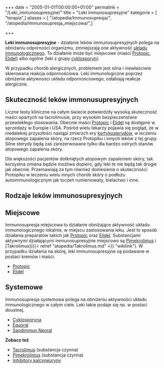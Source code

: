 +++
date = "2005-01-01T00:00:00+01:00"
permalink = "/Leki_immunosupresyjne/"
title = "Leki immunosupresyjne"
kategorie = [ "terapia",]
aliases = [ "/atopedia/Immunosupresja/", "/atopedia/Immunosupresja_miejscowa/",]

+++

**Leki immunosupresyjne** - działanie leków immunosupresyjnych polega na obniżaniu odporności organizmu, zmniejszają one aktywność [układu immunologicznego](/atopedia/Układ_immunologiczny "wikilink"). To działanie może być miejscowe (maści [Protopic](/atopedia/Protopic "wikilink"), [Elidel](/atopedia/Elidel "wikilink")) albo ogólne (leki z grupy [cyklosporyn](/atopedia/Cyklosporyna "wikilink")).

W przypadku chorób alergicznych, problemem jest silna i niewłaściwie skierowana reakcja odpornościowa. Leki immunologiczne poprzez obniżenie aktywności układu odpornościowego, osłabiają reakcje alergiczne.

Skuteczność leków immonusupresyjnych
------------------------------------

Liczne testy kliniczne na całym świecie potwierdziły wysoką skuteczność maści opartych na tacrolimusie, przy wysokim bezpieczeństwie przewlekłego stosowania. Obecnie maści [Protopic](/atopedia/Protopic "wikilink") i [Elidel](/atopedia/Elidel "wikilink") są dostępne w sprzedaży w Europie i USA. Pośród wielu lekarzy pojawia się pogląd, że w niedalekiej przyszłości nastąpi zmierzch ery [kortykosterydów](/atopedia/Kortykosterydy "wikilink"), w leczeniu atopowego zapalenia skóry, na rzecz Protopiku i innych leków z tej grupy. Silne sterydy będą zaś zarezerwowane tylko dla bardzo ostrych stanów atopowego zapalenia skóry.

Dla większości pacjentów dotkniętych atopowym zapaleniem skóry, tak korzystna zmiana będzie możliwa dopiero, gdy leki te nie będą tak drogie jak obecnie. Przemawiają za tym również doniesienia o skuteczności Protopiku w leczeniu wielu innych chorób skóry o podłożu autoimmunologicznym jak toczeń rumieniowaty, bielactwo i inne.

Rodzaje leków immunosupresyjnych
--------------------------------

Miejscowe
---------

Immunosupresja miejscowa to działanie obniżające aktywność układu immunologicznego lokalnie, w miejscu zastosowania leku. Jest to sposób działania preparatów takich jak [Protopic](/atopedia/Protopic "wikilink") oraz [Elidel](/atopedia/Elidel "wikilink"). Substancjami aktywnymi działającymi immunosupresyjnie miejscowo są [Pimekrolimus](/atopedia/Pimekrolimus "wikilink") i [Takrolimus]({{< relref "atopedia/Takrolimus.md" >}} "wikilink"). W przypadku działania na skórę, leki immunosupresyjne są podawane w postaci kremów i maści.

-   [Protopic](/atopedia/Protopic "wikilink")
-   [Elidel](/atopedia/Elidel "wikilink")

Systemowe
---------

Immunosupresja systemowa polega na obniżeniu aktywności układu immunologicznego w całym ciele. Leki takie podaje się np. w postaci doustnej.

-   [Cyklosporyna](/atopedia/Cyklosporyna "wikilink")
-   [Equoral](/atopedia/Equoral "wikilink")
-   [Sandimmun Neoral](/atopedia/Sandimmun_Neoral "wikilink")

**Zobacz też**

-   [Tacrolimus](/atopedia/Tacrolimus "wikilink") (substancja czynna)
-   [Pimekrolimus](/atopedia/Pimekrolimus "wikilink") (substancja czynna)
-   [Inhibitory kalcyneuryny](/atopedia/Inhibitory_kalcyneuryny "wikilink")
